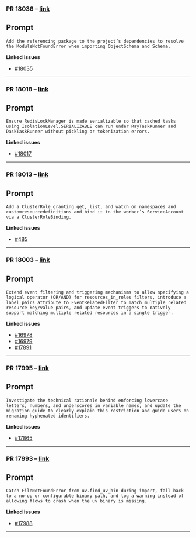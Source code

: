 ### PR 18036 – [link](https://github.com/PrefectHQ/prefect/pull/18036)

Prompt
------
```text
Add the referencing package to the project’s dependencies to resolve the ModuleNotFoundError when importing ObjectSchema and Schema.
```

**Linked issues**

* [#18035](https://github.com/PrefectHQ/prefect/issues/18035)

---

### PR 18018 – [link](https://github.com/PrefectHQ/prefect/pull/18018)

Prompt
------
```text
Ensure RedisLockManager is made serializable so that cached tasks using IsolationLevel.SERIALIZABLE can run under RayTaskRunner and DaskTaskRunner without pickling or tokenization errors.
```

**Linked issues**

* [#18017](https://github.com/PrefectHQ/prefect/issues/18017)

---

### PR 18013 – [link](https://github.com/PrefectHQ/prefect/pull/18013)

Prompt
------
```text
Add a ClusterRole granting get, list, and watch on namespaces and customresourcedefinitions and bind it to the worker’s ServiceAccount via a ClusterRoleBinding.
```

**Linked issues**

* [#485](https://github.com/PrefectHQ/prefect-helm/issues/485)

---

### PR 18003 – [link](https://github.com/PrefectHQ/prefect/pull/18003)

Prompt
------
```text
Extend event filtering and triggering mechanisms to allow specifying a logical operator (OR/AND) for resources_in_roles filters, introduce a label_pairs attribute to EventRelatedFilter to match multiple related resource key/value pairs, and update event triggers to natively support matching multiple related resources in a single trigger.
```

**Linked issues**

* [#16978](https://github.com/PrefectHQ/prefect/issues/16978)
* [#16979](https://github.com/PrefectHQ/prefect/issues/16979)
* [#17891](https://github.com/PrefectHQ/prefect/issues/17891)

---

### PR 17995 – [link](https://github.com/PrefectHQ/prefect/pull/17995)

Prompt
------
```text
Investigate the technical rationale behind enforcing lowercase letters, numbers, and underscores in variable names, and update the migration guide to clearly explain this restriction and guide users on renaming hyphenated identifiers.
```

**Linked issues**

* [#17865](https://github.com/PrefectHQ/prefect/issues/17865)

---

### PR 17993 – [link](https://github.com/PrefectHQ/prefect/pull/17993)

Prompt
------
```text
Catch FileNotFoundError from uv.find_uv_bin during import, fall back to a no-op or configurable binary path, and log a warning instead of allowing flows to crash when the uv binary is missing.
```

**Linked issues**

* [#17988](https://github.com/PrefectHQ/prefect/issues/17988)

---

